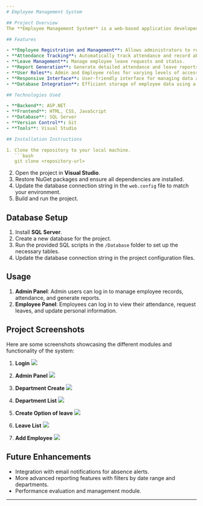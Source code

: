 ```yaml
---
# Employee Management System

## Project Overview
The **Employee Management System** is a web-based application developed using ASP.NET that helps organizations manage employee records and attendance efficiently. The system is designed to streamline HR processes, including managing employee details, attendance tracking, generating reports, and monitoring absences. This project provides a user-friendly interface, accessible to administrators and employees.

## Features

- **Employee Registration and Management**: Allows administrators to register new employees and manage their details.
- **Attendance Tracking**: Automatically track attendance and record absences of employees.
- **Leave Management**: Manage employee leave requests and status.
- **Report Generation**: Generate detailed attendance and leave reports.
- **User Roles**: Admin and Employee roles for varying levels of access.
- **Responsive Interface**: User-friendly interface for managing data and viewing reports.
- **Database Integration**: Efficient storage of employee data using a relational database.

## Technologies Used

- **Backend**: ASP.NET
- **Frontend**: HTML, CSS, JavaScript
- **Database**: SQL Server
- **Version Control**: Git
- **Tools**: Visual Studio

## Installation Instructions

1. Clone the repository to your local machine.
   ```bash
   git clone <repository-url>
   ```
2. Open the project in **Visual Studio**.
3. Restore NuGet packages and ensure all dependencies are installed.
4. Update the database connection string in the `web.config` file to match your environment.
5. Build and run the project.

## Database Setup

1. Install **SQL Server**.
2. Create a new database for the project.
3. Run the provided SQL scripts in the `/Database` folder to set up the necessary tables.
4. Update the database connection string in the project configuration files.

## Usage

1. **Admin Panel**: Admin users can log in to manage employee records, attendance, and generate reports.
2. **Employee Panel**: Employees can log in to view their attendance, request leaves, and update personal information.

## Project Screenshots

Here are some screenshots showcasing the different modules and functionality of the system:

1. **Login**
    <img src="https://github.com/user-attachments/assets/fa2da668-203c-4ddc-b7c9-b9c1bdf11595"/>
    
2. **Admin Panel**
    <img src="https://github.com/user-attachments/assets/43f8500d-a628-4d77-a491-dfcc335ad149"/>
    
3. **Department Create**
     <img src="https://github.com/user-attachments/assets/3542c820-ad64-4d72-aded-b7ce4d95defa"/>

4. **Department List**
       <img src="https://github.com/user-attachments/assets/9018f036-0b70-4355-a19f-130929756735"/>

5. **Create Option of leave**
       <img src="https://github.com/user-attachments/assets/4e9babdb-cc68-49aa-91b6-f51c909be4ab"/>

6. **Leave List**
      <img src="https://github.com/user-attachments/assets/c80bdb2f-2692-4097-99de-0a929fa5592b" />

7. **Add Employee**
       <img src="https://github.com/user-attachments/assets/67c9cbd7-0022-469c-8246-2f705d7263ca" />


## Future Enhancements

- Integration with email notifications for absence alerts.
- More advanced reporting features with filters by date range and departments.
- Performance evaluation and management module.

---
```








